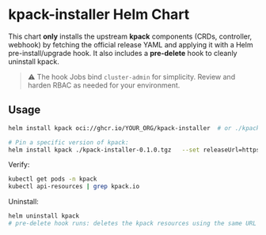 # kpack-installer Helm Chart

This chart **only** installs the upstream **kpack** components (CRDs, controller, webhook) by fetching the official release YAML and applying it with a Helm pre-install/upgrade hook. It also includes a **pre-delete** hook to cleanly uninstall kpack.

> ⚠️ The hook Jobs bind `cluster-admin` for simplicity. Review and harden RBAC as needed for your environment.

## Usage

```bash
helm install kpack oci://ghcr.io/YOUR_ORG/kpack-installer  # or ./kpack-installer-0.1.0.tgz

# Pin a specific version of kpack:
helm install kpack ./kpack-installer-0.1.0.tgz   --set releaseUrl=https://github.com/buildpacks-community/kpack/releases/download/release-0.13.3/release.yaml
```

Verify:
```bash
kubectl get pods -n kpack
kubectl api-resources | grep kpack.io
```

Uninstall:
```bash
helm uninstall kpack
# pre-delete hook runs: deletes the kpack resources using the same URL
```
